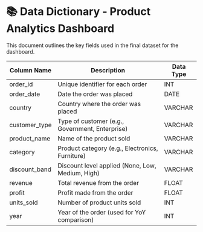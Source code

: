 
# 📚 Data Dictionary - Product Analytics Dashboard

This document outlines the key fields used in the final dataset for the dashboard.

| Column Name        | Description                                         | Data Type |
|--------------------|-----------------------------------------------------|-----------|
| order_id           | Unique identifier for each order                    | INT       |
| order_date         | Date the order was placed                           | DATE      |
| country            | Country where the order was placed                  | VARCHAR   |
| customer_type      | Type of customer (e.g., Government, Enterprise)     | VARCHAR   |
| product_name       | Name of the product sold                            | VARCHAR   |
| category           | Product category (e.g., Electronics, Furniture)     | VARCHAR   |
| discount_band      | Discount level applied (None, Low, Medium, High)    | VARCHAR   |
| revenue            | Total revenue from the order                        | FLOAT     |
| profit             | Profit made from the order                          | FLOAT     |
| units_sold         | Number of product units sold                        | INT       |
| year               | Year of the order (used for YoY comparison)         | INT       |
